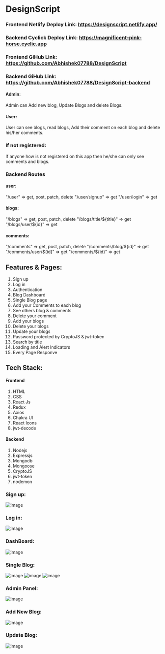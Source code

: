 # DesignScript

### Frontend Netlify Deploy Link: https://designscript.netlify.app/
### Backend Cyclick Deploy Link: https://magnificent-pink-horse.cyclic.app
### Frontend GiHub Link: https://github.com/Abhishek07788/DesignScript
### Backend GiHub Link: https://github.com/Abhishek07788/DesignScript-backend

#### Admin:
Admin can Add new blog, Update Blogs and delete Blogs. 
#### User:
User can see blogs, read blogs, Add their comment on each blog and delete his/her comments.
### If not registered:
If anyone how is not registered on this app then he/she can only see comments and blogs.

### Backend Routes
#### user:
"/user" => get, post, patch, delete
"/user/signup"  => get
"/user/login"  => get

#### blogs:
"/blogs" => get, post, patch, delete
"/blogs/title/${title}"  => get
"/blogs/user/${id}"  => get

#### comments:
"/comments" => get, post, patch, delete
"/comments/blog/${id}"  => get
"/comments/user/${id}"  => get
"/comments/${id}"  => get


## Features & Pages:
1. Sign up
2. Log in
3. Authentication
4. Blog Dashboard 
3. Single Blog page
4. Add your Comments to each blog 
5. See others blog & comments
6. Delete your comment
7. Add your blogs
8. Delete your blogs
9. Update your blogs
10. Password protected by CryptoJS & jwt-token
11. Search by title
12. Loading and Alert Indicators 
13. Every Page Responve 

## Tech Stack:
#### Frontend
1. HTML
2. CSS
3. React Js
4. Redux
5. Axios
6. Chakra UI
7. React Icons
8. jwt-decode

#### Backend
1. Nodejs
2. Expressjs
3. Mongodb
4. Mongoose
5. CryptoJS
6. jwt-token
7. nodemon


### Sign up:
![image](https://user-images.githubusercontent.com/104199818/229425881-cbd0c2b6-27c3-480a-b18b-776cdff3949d.png)

### Log in:
![image](https://user-images.githubusercontent.com/104199818/229425943-dc8cdbae-1d96-4a90-97e2-e2ac59056ff7.png)

### DashBoard:
![image](https://user-images.githubusercontent.com/104199818/229426119-7cebfff7-87aa-49b1-8c68-636df6cfee40.png)

### Single Blog:
![image](https://user-images.githubusercontent.com/104199818/229426251-8643507a-e332-4d54-905a-446b7062ba3c.png)
![image](https://user-images.githubusercontent.com/104199818/229426350-ba35e970-082a-4443-92f0-2757b5d27f2a.png)
![image](https://user-images.githubusercontent.com/104199818/229426409-b58d3adc-539c-4a50-90a1-76c8ca180564.png)

### Admin Panel:
![image](https://user-images.githubusercontent.com/104199818/229426521-b52ef8ec-4fd8-4ef2-a1bb-254ca6ca2504.png)

### Add New Blog:
![image](https://user-images.githubusercontent.com/104199818/229426593-56b7b51b-2b63-4b78-aee4-276825b86db4.png)

### Update Blog:
![image](https://user-images.githubusercontent.com/104199818/229426648-1274ab5b-273d-4910-aaf0-aac712b2219a.png)








